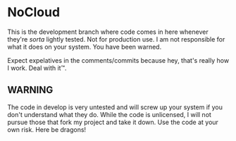 # NoCloud

This is the development branch where code comes in here whenever they're _sorta_ lightly tested. Not for production use. I am not responsible for what it does on your system. You have been warned.

Expect expelatives in the comments/commits because hey, that's really how I work. Deal with it™.

## WARNING
The code in develop is very untested and will screw up your system if you don't understand what they do. While the code is unlicensed, I will not pursue those that fork my project and take it down. Use the code at your own risk. Here be dragons!
